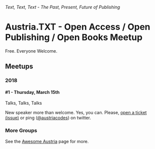 _Text, Text, Text - The Past, Present, Future of Publishing_

# Austria.TXT - Open Access / Open Publishing / Open Books Meetup



Free. Everyone Welcome.


## Meetups

### 2018

#### \#1 - Thursday, March 15th


Talks, Talks, Talks

New speaker more than welcome. Yes, you can. Please, [open a ticket (issue)](https://github.com/austriacodes/austria.txt/issues) 
or ping ([@austriacodes](https://twitter.com/austriacodes)) on twitter.





### More Groups

See the [Awesome Austria](https://github.com/austriacodes/awesome-austria) page for more.

